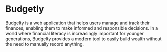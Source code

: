 # Budgetly
Budgelty is a web application that helps users manage and track their finances, enabling them to make informed and responsible decisions. In a world where financial literacy is increasingly important for younger generations, Budgelty provides a modern tool to easily build wealth without the need to manually record anything.
